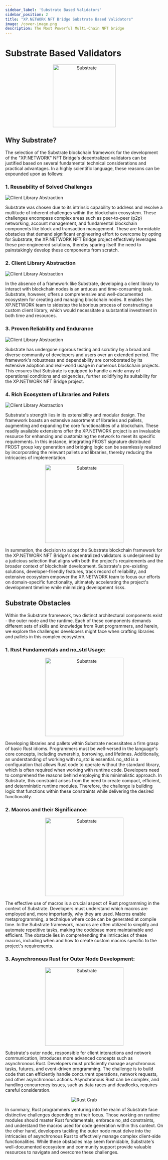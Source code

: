```yaml
---
sidebar_label: 'Substrate Based Validators'
sidebar_position: 2
title: "XP.NETWORK NFT Bridge Substrate Based Validators"
image: /cover-image.png
description: The Most Powerful Multi-Chain NFT bridge
---
```


# Substrate Based Validators

<center>

<img src="/img/validators/Substrate.png" alt="Substrate"  width="200px"/>

</center>

## Why Substrate?

The selection of the Substrate blockchain framework for the development of the "XP.NETWORK" NFT Bridge's decentralized validators can be justified based on several fundamental technical considerations and practical advantages. In a highly scientific language, these reasons can be expounded upon as follows:


### 1. Reusability of Solved Challenges

![Client Library Abstraction](../../static/img/validators/reusable_components.jpg)

Substrate was chosen due to its intrinsic capability to address and resolve a multitude of inherent challenges within the blockchain ecosystem. These challenges encompass complex areas such as peer-to-peer (p2p) networking, account management, and fundamental blockchain components like block and transaction management. These are formidable obstacles that demand significant engineering effort to overcome by opting for Substrate, the XP.NETWORK NFT Bridge project effectively leverages these pre-engineered solutions, thereby sparing itself the need to painstakingly develop these components from scratch.

### 2. Client Library Abstraction

![Client Library Abstraction](../../static/img/validators/client_library_abstraction.jpg)

In the absence of a framework like Substrate, developing a client library to interact with blockchain nodes is an arduous and time-consuming task. Substrate, however, offers a comprehensive and well-documented ecosystem for creating and managing blockchain nodes. It enables the XP.NETWORK team to sidestep the laborious process of constructing a custom client library, which would necessitate a substantial investment in both time and resources.

### 3. Proven Reliability and Endurance

![Client Library Abstraction](../../static/img/validators/reliability.jpg)

Substrate has undergone rigorous testing and scrutiny by a broad and diverse community of developers and users over an extended period. The framework's robustness and dependability are corroborated by its extensive adoption and real-world usage in numerous blockchain projects. This ensures that Substrate is equipped to handle a wide array of operational conditions and exigencies, further solidifying its suitability for the XP.NETWORK NFT Bridge project.

### 4. Rich Ecosystem of Libraries and Pallets

![Client Library Abstraction](../../static/img/validators/libraries.jpg)

Substrate's strength lies in its extensibility and modular design. The framework boasts an extensive assortment of libraries and pallets, augmenting and expanding the core functionalities of a blockchain. These readily available extensions offer the XP.NETWORK project is an invaluable resource for enhancing and customizing the network to meet its specific requirements. In this instance, integrating FROST signature distributed FROST group key generation and bridging logic can be seamlessly realized by incorporating the relevant pallets and libraries, thereby reducing the intricacies of implementation.

<center>

<img src="/img/validators/parity.png" alt="Substrate"  width="250px"/>

</center>

In summation, the decision to adopt the Substrate blockchain framework for the XP.NETWORK NFT Bridge's decentralized validators is underpinned by a judicious selection that aligns with both the project's requirements and the broader context of blockchain development. Substrate's pre-existing solutions, developer-friendly features, track record of reliability, and extensive ecosystem empower the XP.NETWORK team to focus our efforts on domain-specific functionality, ultimately accelerating the project's development timeline while minimizing development risks.

## Substrate Obstacles
Within the Substrate framework, two distinct architectural components exist - the outer node and the runtime. Each of these components demands different sets of skills and knowledge from Rust programmers, and herein, we explore the challenges developers might face when crafting libraries and pallets in this complex ecosystem.

### 1. Rust Fundamentals and no_std Usage:

<center>

<img src="/img/validators/Rust.png" alt="Substrate"  width="250px"/>

</center>

Developing libraries and pallets within Substrate necessitates a firm grasp of basic Rust idioms. Programmers must be well-versed in the language's core concepts, including ownership, borrowing, and lifetimes. Additionally, an understanding of working with no_std is essential. no_std is a configuration that allows Rust code to operate without the standard library, which is often required when working with runtime code. Developers need to comprehend the reasons behind employing this minimalistic approach. In Substrate, this constraint arises from the need to create compact, efficient, and deterministic runtime modules. Therefore, the challenge is building logic that functions within these constraints while delivering the desired functionality.

### 2. Macros and their Significance:

<center>

<img src="/img/validators/macros.png" alt="Substrate"  width="250px"/>

</center>

The effective use of macros is a crucial aspect of Rust programming in the context of Substrate. Developers must understand which macros are employed and, more importantly, why they are used. Macros enable metaprogramming, a technique where code can be generated at compile time. In the Substrate framework, macros are often utilized to simplify and automate repetitive tasks, making the codebase more maintainable and efficient. The obstacle lies in comprehending the intricacies of these macros, including when and how to create custom macros specific to the project's requirements.

### 3. Asynchronous Rust for Outer Node Development:

<center>

<img src="/img/validators/asynchronous.png" alt="Substrate"  width="250px"/>

</center>

Substrate's outer node, responsible for client interactions and network communication, introduces more advanced concepts such as asynchronous Rust. Developers must proficiently manage asynchronous tasks, futures, and event-driven programming. The challenge is to build code that can efficiently handle concurrent operations, network requests, and other asynchronous actions. Asynchronous Rust can be complex, and handling concurrency issues, such as data races and deadlocks, requires careful consideration.

<center>

![Rust Crab](../../static/img/validators/rust_crab.gif)

</center>

In summary, Rust programmers venturing into the realm of Substrate face distinctive challenges depending on their focus. Those working on runtime modules should master Rust fundamentals, embrace no_std constraints, and understand the macros used for code generation within this context. On the other hand, developers tackling the outer node must delve into the intricacies of asynchronous Rust to effectively manage complex client-side functionalities. While these obstacles may seem formidable, Substrate's well-documented ecosystem and community support provide valuable resources to navigate and overcome these challenges.